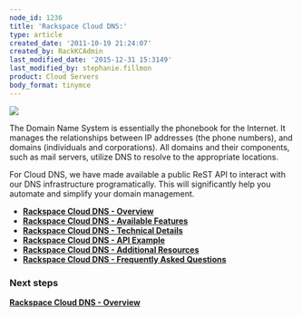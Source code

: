 ```yaml
---
node_id: 1236
title: 'Rackspace Cloud DNS:'
type: article
created_date: '2011-10-19 21:24:07'
created_by: RackKCAdmin
last_modified_date: '2015-12-31 15:3149'
last_modified_by: stephanie.fillmon
product: Cloud Servers
body_format: tinymce
---
```


![](http://c783359.r59.cf2.rackcdn.com/DNS_logo.jpg)

The Domain Name System is essentially the phonebook for the Internet. It
manages the relationships between IP addresses (the phone numbers), and
domains (individuals and corporations). All domains and their
components, such as mail servers, utilize DNS to resolve to the
appropriate locations.

For Cloud DNS, we have made available a public ReST API to interact with
our DNS infrastructure programatically. This will significantly help you
automate and simplify your domain management.

-   **[Rackspace Cloud DNS -
    Overview](http://www.rackspace.com/knowledge_center/article/rackspace-cloud-dns-overview)**
-   **[Rackspace Cloud DNS - Available
    Features](http://www.rackspace.com/knowledge_center/article/rackspace-cloud-dns-available-features)**
-   **[Rackspace Cloud DNS - Technical
    Details](http://www.rackspace.com/knowledge_center/article/rackspace-cloud-dns-technical-details)**
-   **[Rackspace Cloud DNS - API
    Example](http://www.rackspace.com/knowledge_center/article/rackspace-cloud-dns-api-example)**
-   [**Rackspace Cloud DNS - Additional
    Resources**](http://www.rackspace.com/knowledge_center/article/rackspace-cloud-dns-additional-resources)
-   [**Rackspace Cloud DNS - Frequently Asked
    Questions**](http://www.rackspace.com/knowledge_center/article/rackspace-cloud-dns-faq)

 

### Next steps

**[Rackspace Cloud DNS -
Overview](http://www.rackspace.com/knowledge_center/article/rackspace-cloud-dns-overview)**

